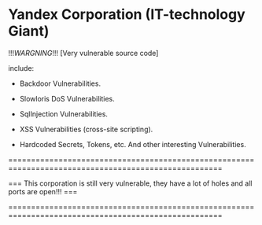 # Yandex Corporation (IT-technology Giant)

!!!_WARGNING_!!!
[Very vulnerable source code]

include:

- Backdoor Vulnerabilities.
  
- Slowloris DoS Vulnerabilities.
  
- SqlInjection Vulnerabilities.
  
- XSS Vulnerabilities (cross-site scripting).
  
- Hardcoded Secrets, Tokens, etc. And other interesting Vulnerabilities.

=====================================================================================================

=== This corporation is still very vulnerable, they have a lot of holes and all ports are open!!! ===

=====================================================================================================
